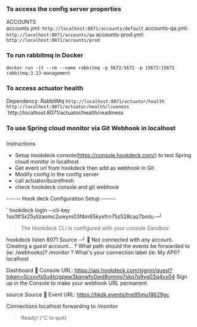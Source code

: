 ### To access the config server properties
ACCOUNTS <br />
accounts.yml: `http://localhost:8071/accounts/default`
accounts-qa.yml: `http://localhost:8071/accounts/qa`
accounts-prod.yml: `http://localhost:8071/accounts/prod`

### To run rabbitmq in Docker
`docker run -it --rm --name rabbitmq -p 5672:5672 -p 15672:15672 rabbitmq:3.13-management`
### To access actuator health
Dependency: RabbitMq
`http://localhost:8071/actuator/health`
`http://localhost:8071/actuator/health/liveness`
`http://localhost:8071/actuator/health/readiness
### To use Spring cloud monitor via Git Webhook in localhost
###
Instructions
- Setup hookdeck console(https://console.hookdeck.com/) to test Spring cloud monitor in localhost
- Get event url from hookdeck then add as webhook in Git
- Modify config in the config server
- call actuator/busrefresh
- check hookdeck console and git webhook

------ Hook deck Configuration Setup ------

`
hookdeck login --cli-key 1ss0tf3x25yllzaomc2uwym03f4m65kyxfrn75z528caz7bmlu                                                                      ─╯
> The Hookdeck CLI is configured with your console Sandbox

hookdeck listen 8071 Source                                                                                                                      ─╯
🚩 Not connected with any account. Creating a guest account...
? What path should the events be forwarded to (ie: /webhooks)? /monitor
? What's your connection label (ie: My API)? localhost

Dashboard
👤 Console URL: https://api.hookdeck.com/signin/guest?token=0cxvvfs0u4tcjgpew3kqnwfv0wd8omnjo7skq7q9yg03q4vx04
Sign up in the Console to make your webhook URL permanent.

source Source
🔌 Event URL: https://hkdk.events/tne95mu18629gc

Connections
localhost forwarding to /monitor

> Ready! (^C to quit)
`